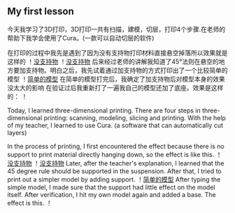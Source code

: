 ##  My first lesson
今天我学习了3D打印，3D打印一共有扫描，建模，切层，打印4个步骤.在老师的帮助下我学会使用了Cura。(一款可以自动切层的软件)


在打印的过程中我先是遇到了因为没有支持物打印材料直接悬空掉落所以效果就是这样的
 ！[没支持物](t/t9.jpg)
 ！[没支持物](t/t10.jpg)
后来经过老师的讲解我知道了45°法则在悬空的地方要加支持物。明白之后，我先试着通过加支持物的方式打印出了一个比较简单的模型
 ！[简单的模型](t/t11.jpg)
在简单的模型打完后，我确定了加支持物后对模型本身的效果没太大的影响
在验证过后我重新打了一遍我自己的模型还加了底座。效果是这样的：
 ！[]()

Today, I learned three-dimensional printing. There are four steps in three-dimensional printing: scanning, modeling, slicing and printing. With the help of my teacher, I learned to use Cura. (a software that can automatically cut layers)            

In the process of printing, I first encountered the effect because there is no support to print material directly hanging down, so the effect is like this. 
 ！[没支持物](t/t9.jpg)
 ！[没支持物](t/t10.jpg)
Later, after the teacher's explanation, I learned that the 45 degree rule should be supported in the suspension. After that, I tried to print out a simpler model by adding support.
 ！[简单的模型](t/t11.jpg)
After typing the simple model, I made sure that the support had little effect on the model itself.
After verification, I hit my own model again and added a base. The effect is this.
！[]()